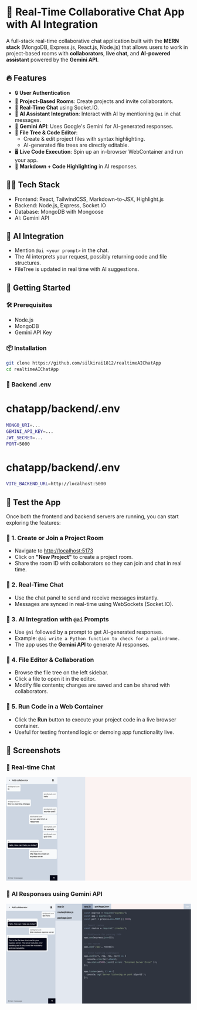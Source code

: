 # 🧠 Real-Time Collaborative Chat App with AI Integration

A full-stack real-time collaborative chat application built with the **MERN stack** (MongoDB, Express.js, React.js, Node.js) that allows users to work in project-based rooms with **collaborators**, **live chat**, and **AI-powered assistant** powered by the **Gemini API**.

## 🔥 Features

- 🔒 **User Authentication**
- 👥 **Project-Based Rooms**: Create projects and invite collaborators.
- 💬 **Real-Time Chat** using Socket.IO.
- 🤖 **AI Assistant Integration**: Interact with AI by mentioning `@ai` in chat messages.
- 🧠 **Gemini API**: Uses Google's Gemini for AI-generated responses.
- 🌲 **File Tree & Code Editor**:
  - Create & edit project files with syntax highlighting.
  - AI-generated file trees are directly editable.
- 🖥️ **Live Code Execution**: Spin up an in-browser WebContainer and run your app.
- 🎨 **Markdown + Code Highlighting** in AI responses.

## 🧑‍💻 Tech Stack
- Frontend: React, TailwindCSS, Markdown-to-JSX, Highlight.js
- Backend: Node.js, Express, Socket.IO
- Database: MongoDB with Mongoose
- AI: Gemini API


## 🧠 AI Integration

- Mention `@ai <your prompt>` in the chat.
- The AI interprets your request, possibly returning code and file structures.
- FileTree is updated in real time with AI suggestions.
  

## 🚀 Getting Started

### 🛠️ Prerequisites

- Node.js
- MongoDB
- Gemini API Key

### 📦 Installation

```bash
git clone https://github.com/silkirai1812/realtimeAIChatApp
cd realtimeAIChatApp

```

### 🔐 Backend .env

# chatapp/backend/.env

```bash
MONGO_URI=...
GEMINI_API_KEY=...
JWT_SECRET=...
PORT=5000
```
# chatapp/backend/.env
```bash
VITE_BACKEND_URL=http://localhost:5000
```



## 🧪 Test the App

Once both the frontend and backend servers are running, you can start exploring the features:

### 🔹 1. Create or Join a Project Room
- Navigate to [http://localhost:5173](http://localhost:5173)
- Click on **"New Project"** to create a project room.
- Share the room ID with collaborators so they can join and chat in real time.

### 🔹 2. Real-Time Chat
- Use the chat panel to send and receive messages instantly.
- Messages are synced in real-time using WebSockets (Socket.IO).

### 🔹 3. AI Integration with `@ai` Prompts
- Use `@ai` followed by a prompt to get AI-generated responses.
- Example: `@ai write a Python function to check for a palindrome.`
- The app uses the **Gemini API** to generate AI responses.

### 🔹 4. File Editor & Collaboration
- Browse the file tree on the left sidebar.
- Click a file to open it in the editor.
- Modify file contents; changes are saved and can be shared with collaborators.

### 🔹 5. Run Code in a Web Container
- Click the **Run** button to execute your project code in a live browser container.
- Useful for testing frontend logic or demoing app functionality live.



## 📸 Screenshots
### 💬 Real-time Chat

![Chat Screenshot](./assets/chat.png)

### 🤖 AI Responses using Gemini API

![AI Response](./assets/ai-response.png)

